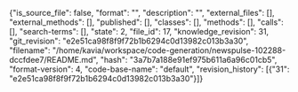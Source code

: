 {"is_source_file": false, "format": "", "description": "", "external_files": [], "external_methods": [], "published": [], "classes": [], "methods": [], "calls": [], "search-terms": [], "state": 2, "file_id": 17, "knowledge_revision": 31, "git_revision": "e2e51ca98f8f9f72b1b6294c0d13982c013b3a30", "filename": "/home/kavia/workspace/code-generation/newspulse-102288-dccfdee7/README.md", "hash": "3a7b7a188e91ef975b611a6a96c01cb5", "format-version": 4, "code-base-name": "default", "revision_history": [{"31": "e2e51ca98f8f9f72b1b6294c0d13982c013b3a30"}]}